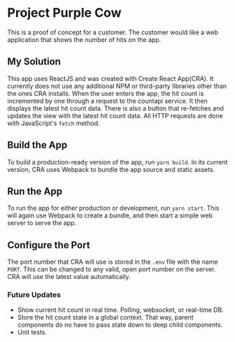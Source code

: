 # Project Purple Cow
This is a proof of concept for a customer.  The customer would like a web application that shows
the number of hits on the app.

## My Solution
This app uses ReactJS and was created with Create React App(CRA).  It currently does not use any additional NPM or third-party libraries other than the ones CRA installs.  When the user enters the app, the hit count is incremented by one through a request to the countapi service.  It then displays the latest hit count data.  There is also a button that re-fetches and updates the view with the latest hit count data.  All HTTP requests are done with JavaScript's `fetch` method.

## Build the App
To build a production-ready version of the app, run `yarn build`.  In its current version, CRA uses Webpack to bundle the app source and static assets.

## Run the App
To run the app for either production or development, run `yarn start`.  This will again use Webpack to create a bundle, and then start a simple web server to serve the app.

## Configure the Port
The port number that CRA will use is stored in the `.env` file with the name `PORT`.  This
can be changed to any valid, open port number on the server.  CRA will use the latest value
automatically.

### Future Updates
- Show current hit count in real time.  Polling, websocket, or real-time DB.
- Store the hit count state in a global context.  That way, parent components do no have to pass state down to deep child components.
- Unit tests.